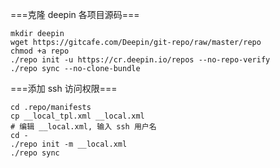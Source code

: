 ===克隆 deepin 各项目源码===

    mkdir deepin
    wget https://gitcafe.com/Deepin/git-repo/raw/master/repo
    chmod +a repo
    ./repo init -u https://cr.deepin.io/repos --no-repo-verify
    ./repo sync --no-clone-bundle

===添加 ssh 访问权限===

    cd .repo/manifests
    cp __local_tpl.xml __local.xml
    # 编辑 __local.xml, 输入 ssh 用户名
    cd -
    ./repo init -m __local.xml
    ./repo sync
